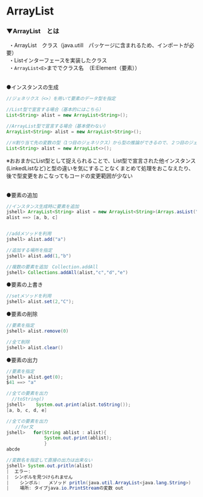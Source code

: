 # ArrayList<E>

### ▼ArrayList<E>　とは
&ensp;・ArrayList<E>　クラス（java.utill　パッケージに含まれるため、インポートが必要）<br>
&ensp;・Listインターフェースを実装したクラス<br>
&ensp;・`ArrayList<E>`まででクラス名　（E:Element（要素））<br>
<br>

●インスタンスの生成<br>
```java
//ジェネリクス（<>）を用いて要素のデータ型を指定

//List型で宣言する場合（基本的にはこちら）
List<String> alist = new ArrayList<String>();

//ArrayList型で宣言する場合（基本使わない）
ArrayList<String> alist = new ArrayList<String>();

//※割り当て先の変数の型（1つ目のジェネリクス）から型の推論ができるので、２つ目のジェネリクスは<>のみに省略も可能（ダイヤモンドオペレータ）
List<String> alist = new ArrayList<>();
```
※おおまかにList型として捉えられることで、List型で宣言された他インスタンス(LinkedListなど)と型の違いを気にすることなくまとめて処理をおこなえたり、後で型変更をおこなってもコードの変更範囲が少ない<br>
<br>


●要素の追加<br>
```java
//インスタンス生成時に要素を追加
jshell> ArrayList<String> alist = new ArrayList<String>(Arrays.asList("a","b","c"));
alist ==> [a, b, c]


//addメソッドを利用
jshell> alist.add("a")

//追加する場所を指定
jshell> alist.add(1,"b")

//複数の要素を追加　Collection.addAll
jshell> Collections.addAll(alist,"c","d","e")
```

●要素の上書き<br>
```java
//setメソッドを利用
jshell> alist.set(2,"C");
```

●要素の削除<br>
```java
//要素を指定
jshell> alist.remove(0)

//全て削除
jshell> alist.clear()
```

●要素の出力<br>
```java
//要素を指定
jshell> alist.get(0);
$41 ==> "a"

//全ての要素を出力
  //toString()
jshell>    System.out.print(alist.toString());
[a, b, c, d, e]

//全ての要素を出力
　　//for文
jshell>   for(String ablist : alist){
              System.out.print(ablist);
              }
abcde

//変数名を指定して直接の出力は出来ない
jshell> System.out.pritln(alist)
|  エラー:
|  シンボルを見つけられません
|    シンボル:   メソッド pritln(java.util.ArrayList<java.lang.String>)
|    場所: タイプjava.io.PrintStreamの変数 out
```

<br>
